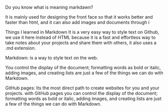 Do you know what is meaning markdawn?

It is mainly used for designing the front face so that it works better and faster than html, and it can also add images and documents through i

Things I learned in Markdown It is a very easy way to style text on Github, we use it here instead of HTML because it is a fast and effortless way to take notes about your projects and share them with others, it also uses a .md extension.

Markdown: is a way to style text on the web.

You control the display of the document; formatting words as bold or italic, adding images, and creating lists are just a few of the things we can do with Markdown.

GitHub pages: Its the most direct path to create websites for you and your projects. with GitHub pages you can control the display of the document; formatting words as bold or italic, adding images, and creating lists are just a few of the things we can do with Markdown.